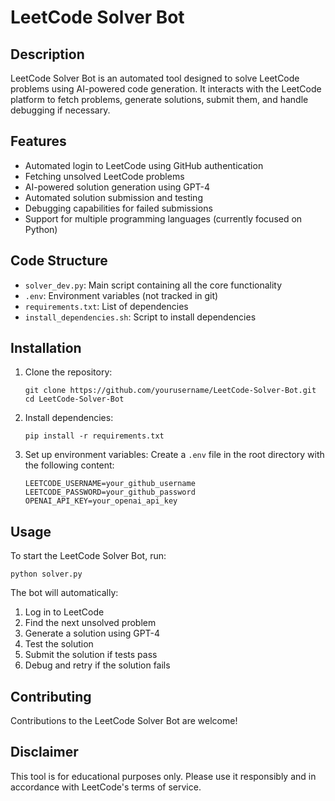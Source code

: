 # LeetCode Solver Bot

## Description

LeetCode Solver Bot is an automated tool designed to solve LeetCode problems using AI-powered code generation. It interacts with the LeetCode platform to fetch problems, generate solutions, submit them, and handle debugging if necessary.

## Features

- Automated login to LeetCode using GitHub authentication
- Fetching unsolved LeetCode problems
- AI-powered solution generation using GPT-4
- Automated solution submission and testing
- Debugging capabilities for failed submissions
- Support for multiple programming languages (currently focused on Python)

## Code Structure

- `solver_dev.py`: Main script containing all the core functionality
- `.env`: Environment variables (not tracked in git)
- `requirements.txt`: List of dependencies
- `install_dependencies.sh`: Script to install dependencies

## Installation

1. Clone the repository:
   ```
   git clone https://github.com/yourusername/LeetCode-Solver-Bot.git
   cd LeetCode-Solver-Bot
   ```

2. Install dependencies:
   ```
   pip install -r requirements.txt
   ```

3. Set up environment variables:
   Create a `.env` file in the root directory with the following content:
   ```
   LEETCODE_USERNAME=your_github_username
   LEETCODE_PASSWORD=your_github_password
   OPENAI_API_KEY=your_openai_api_key
   ```

## Usage

To start the LeetCode Solver Bot, run:

```
python solver.py
```

The bot will automatically:
1. Log in to LeetCode
2. Find the next unsolved problem
3. Generate a solution using GPT-4
4. Test the solution
5. Submit the solution if tests pass
6. Debug and retry if the solution fails

## Contributing

Contributions to the LeetCode Solver Bot are welcome!

## Disclaimer

This tool is for educational purposes only. Please use it responsibly and in accordance with LeetCode's terms of service.